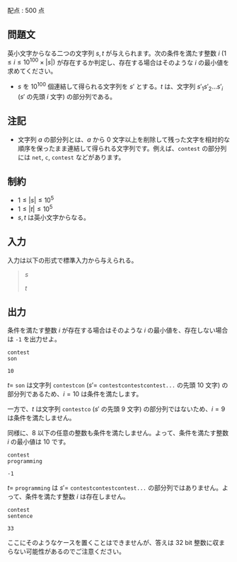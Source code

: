 配点 : $500$ 点

## 問題文

英小文字からなる二つの文字列 $s, t$ が与えられます。次の条件を満たす整数 $i$ $(1 \leq i \leq 10^{100} \times |s|)$ が存在するか判定し、存在する場合はそのような $i$ の最小値を求めてください。

- $s$ を $10^{100}$ 個連結して得られる文字列を $s'$ とする。$t$ は、文字列 ${s'}_1{s'}_2\ldots{s'}_i$ ($s'$ の先頭 $i$ 文字) の部分列である。

## 注記

- 文字列 $a$ の部分列とは、$a$ から $0$ 文字以上を削除して残った文字を相対的な順序を保ったまま連結して得られる文字列です。例えば、`contest` の部分列には `net`, `c`, `contest` などがあります。

## 制約

- $1 \leq |s| \leq 10^5$
- $1 \leq |t| \leq 10^5$
- $s, t$ は英小文字からなる。

## 入力

入力は以下の形式で標準入力から与えられる。

> $s$
> 
> $t$

## 出力

条件を満たす整数 $i$ が存在する場合はそのような $i$ の最小値を、存在しない場合は `-1` を出力せよ。

```input1
contest
son
```

```output1
10
```

$t =$ `son` は文字列 `contestcon` ($s' =$ `contestcontestcontest...` の先頭 $10$ 文字) の部分列であるため、$i = 10$ は条件を満たします。

一方で、$t$ は文字列 `contestco` ($s'$ の先頭 $9$ 文字) の部分列ではないため、$i = 9$ は条件を満たしません。

同様に、$8$ 以下の任意の整数も条件を満たしません。よって、条件を満たす整数 $i$ の最小値は $10$ です。

```input2
contest
programming
```

```output2
-1
```

$t =$ `programming` は $s' =$ `contestcontestcontest...` の部分列ではありません。よって、条件を満たす整数 $i$ は存在しません。

```input3
contest
sentence
```

```output3
33
```

ここにそのようなケースを置くことはできませんが、答えは $32$ bit 整数に収まらない可能性があるのでご注意ください。